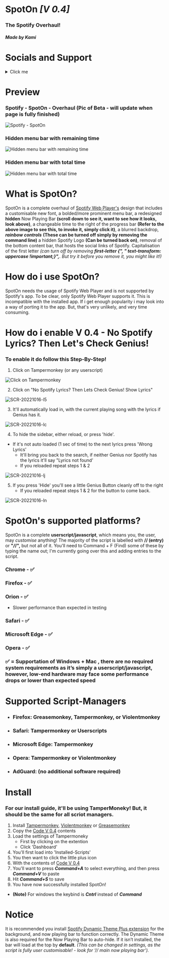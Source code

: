 # **SpotOn *[V 0.4]***
### The Spotify Overhaul!
##### Made by ***Kami***


# Socials and Support
<details><summary>Click me</summary>
<p>

### [Support via Discord](https://discord.gg/pjNn2M22ct)
### [Buy me a coffee](https://www.buymeacoffee.com/KamiAMVS)
### [YouTube](https://www.youtube.com/channel/UCzSgmjr--CdIPmdkdiLRNow)

</p>
</details>


# Preview


### Spotify - SpotOn - Overhaul (Pic of Beta - will update when page is fully finished)


![Spotify - SpotOn](https://user-images.githubusercontent.com/103985728/195334253-10d5066e-a6f8-4f45-91ba-3b3da8cc6959.jpeg)



### Hidden menu bar with remaining time


![Hidden menu bar with remaining time](https://user-images.githubusercontent.com/103985728/195015082-d31a1ecf-1df0-4a8f-8051-c78f0bfef0a9.png)


### Hidden menu bar with total time


![Hidden menu bar with total time](https://user-images.githubusercontent.com/103985728/195015092-5f12509b-b312-4884-b179-35a3c4f7d064.png)




# What is SpotOn?


SpotOn is a complete overhaul of [Spotify Web Player's](https://open.spotify.com/) design that includes a customisable new font, a bolded/more prominent menu bar, a redesigned __hidden__ Now Playing Bar __(scroll down to see it, want to see how it looks, look above)__, a changeable time to the right of the progress bar __(Refer to the above image to see this, to invoke it, simply click it)__, a blurred backdrop, ___rainbow controls___ __(These can be turned off simply by removing the command line)__ a hidden Spotify Logo __(Can be turned back on)__, removal of the bottom content bar, that hosts the social links of Spotify. Capitalisation of the first letter _(can turn off by removing ___first-letter {", "    text-transform: uppercase !important;}",___. But try it before you remove it, you might like it!)_



# How do i use SpotOn?


SpotOn needs the usage of Spotify Web Player and is not supported by Spotify's app. To be clear, only Spotify Web Player supports it. 
This is incompatible with the installed app. If i get enough popularity i may look into a way of porting it to the app. But, that's very
unlikely, and very time consuming. 


# How do i enable V 0.4 - No Spotify Lyrics? Then Let's Check Genius!


### To enable it do follow this Step-By-Step!
1. Click on Tampermonkey (or any userscript)



![Click on Tampermonkey](https://user-images.githubusercontent.com/103985728/195988967-4ed93961-7b84-4b0c-9938-a2aba8b075f8.png)


2. Click on "No Spotify Lyrics? Then Lets Check Genius! Show Lyrics"


![SCR-20221016-l5](https://user-images.githubusercontent.com/103985728/195988969-c1b47c85-86b1-40ac-8253-f1bb183f2e5d.png)



3. It'll automatically load in, with the current playing song with the lyrics if Genius has it.


![SCR-20221016-lc](https://user-images.githubusercontent.com/103985728/195988973-cb6dd937-d524-44e9-87ed-9bddaa1d94ce.jpeg)


4. To hide the sidebar, either reload, or press 'hide'.  
  - If it's not auto loaded (1 sec of time) to the next lyrics press 'Wrong Lyrics'
    - It'll bring you back to the search, if neither Genius nor Spotify has the lyrics it'll say "Lyrics not found'
    - If you reloaded repeat steps 1 & 2


![SCR-20221016-lj](https://user-images.githubusercontent.com/103985728/195988974-03d14f4d-e4ad-4370-b6d4-c48c7df55089.png)


5.  If you press 'Hide' you'll see a little Genius Button cleanly off to the right
     - If you reloaded repeat steps 1 & 2 for the button to come back.


![SCR-20221016-ln](https://user-images.githubusercontent.com/103985728/195988976-16e8f960-f829-40e7-95a2-d2474ed6e514.png)



# SpotOn's supported platforms?


SpotOn is a complete **userscript/javascript**, which means you, the user, may _customise_ anything! The majority of the script is labelled with **// (entry)** or **"*/*/",** but not all of it. You'll need to Command + F (Find) some of these by typing the name out; I'm currently going over this and adding entries to the script.


### Chrome -  ✅


### Firefox -  ✅


### Orion -  ✅
 - Slower performance than expected in testing


### Safari - ✅


### Microsoft Edge - ✅


### Opera - ✅



### ✅ = Supportation of __Windows + Mac__ , there are no required system requirements as it’s simply a userscript/javascript, however, low-end hardware may face some performance drops or lower than expected speed


# Supported Script-Managers


- ### Firefox: Greasemonkey, Tampermonkey, or Violentmonkey
- ### Safari: Tampermonkey or Userscripts
- ### Microsoft Edge: Tampermonkey
- ### Opera: Tampermonkey or Violentmonkey
- ### AdGuard: (no additional software required)

# Install


### For our install guide, it'll be using TamperMoneky! But, it should be the same for all scriot managers.
1. Install [Tampermonkey](https://www.tampermonkey.net/), [Violentmonkey](https://violentmonkey.github.io/get-it/) or [Greasemonkey](https://addons.mozilla.org/en-GB/firefox/addon/greasemonkey/)
2. Copy the [Code V 0.4](https://github.com/SenpaiHunters/SpotOn/blob/Main/Code%20V4) contents
3. Load the settings of Tampermoneky
   - First by clicking on the extention
   - Click 'Dashboard'
4. You'll first load into 'Installed-Scripts'
5. You then want to click the little plus icon
6. With the contents of [Code V 0.4](https://github.com/SenpaiHunters/SpotOn/blob/Main/Code%20V4)
7. You'll want to press ___Command+A___ to select everything, and then press ___Command+V___ to paste
8. Hit ___Command+S___ to save
9. You have now successfully installed SpotOn!
  - __(Note)__ For windows the keybind is ___Cntrl___ instead of ___Command___
  
  
# Notice
It is recommended you install [Spotify Dynamic Theme Plus extension](https://chrome.google.com/webstore/detail/spotify-dynamic-theme-plu/bhonlncoengmlbidemffnajjlaijkemm) for the background, and now playing bar to function correctly. The Dynamic Theme is also required for the Now Playing Bar to auto-hide. If it isn’t installed, the bar will load at the top by __default__. _(This can be changed in settings, as the script is fully user customisable! - look for ‘//  main now playing bar’)._
